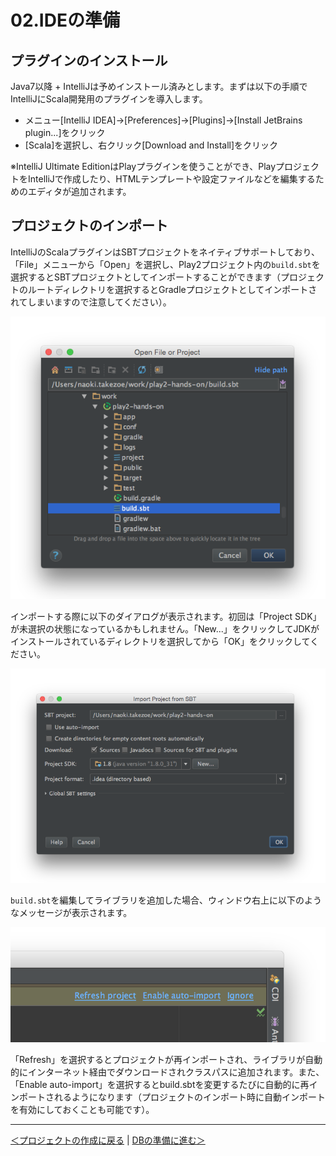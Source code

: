 # 02.IDEの準備

## プラグインのインストール

Java7以降 + IntelliJは予めインストール済みとします。まずは以下の手順でIntelliJにScala開発用のプラグインを導入します。

* メニュー[IntelliJ IDEA]→[Preferences]→[Plugins]→[Install JetBrains plugin...]をクリック
* [Scala]を選択し、右クリック[Download and Install]をクリック

※IntelliJ Ultimate EditionはPlayプラグインを使うことができ、PlayプロジェクトをIntelliJで作成したり、HTMLテンプレートや設定ファイルなどを編集するためのエディタが追加されます。

## プロジェクトのインポート

IntelliJのScalaプラグインはSBTプロジェクトをネイティブサポートしており、「File」メニューから「Open」を選択し、Play2プロジェクト内の`build.sbt`を選択するとSBTプロジェクトとしてインポートすることができます（プロジェクトのルートディレクトリを選択するとGradleプロジェクトとしてインポートされてしまいますので注意してください）。

![プロジェクトのインポート(1)](images/open_project_intellij1.png)

インポートする際に以下のダイアログが表示されます。初回は「Project SDK」が未選択の状態になっているかもしれません。「New...」をクリックしてJDKがインストールされているディレクトリを選択してから「OK」をクリックしてください。

![プロジェクトのインポート(2)](images/open_project_intellij2.png)

`build.sbt`を編集してライブラリを追加した場合、ウィンドウ右上に以下のようなメッセージが表示されます。

![プロジェクトのリフレッシュ](images/re-import_project.png)

「Refresh」を選択するとプロジェクトが再インポートされ、ライブラリが自動的にインターネット経由でダウンロードされクラスパスに追加されます。また、「Enable auto-import」を選択するとbuild.sbtを変更するたびに自動的に再インポートされるようになります（プロジェクトのインポート時に自動インポートを有効にしておくことも可能です）。

----
[＜プロジェクトの作成に戻る](01_create_project.md) | [DBの準備に進む＞](03_preparation_of_db.md)
